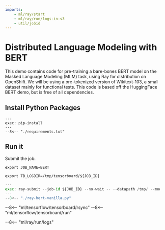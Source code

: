 ```yaml
---
imports:
    - ml/ray/start
    - ml/ray/run/logs-in-s3
    - util/jobid
---
```


# Distributed Language Modeling with BERT

This demo contains code for pre-training a bare-bones BERT model on the Masked Language Modeling (MLM) task, using Ray for distribution on OpenShift. We will be using a pre-tokenized version of Wikitext-103, a small dataset mainly for functional tests. This code is based off the HuggingFace BERT demo, but is free of all dependencies.

## Install Python Packages

```shell
---
exec: pip-install
---
--8<-- "./requirements.txt"
```

## Run it

Submit the job.

```shell
export JOB_NAME=BERT
```

```shell
export TB_LOGDIR=/tmp/tensorboard/${JOB_ID}
```

```python
---
exec: ray-submit --job-id ${JOB_ID} --no-wait -- --datapath /tmp/ --modelpath /tmp/ --logpath ${TB_LOGDIR} --num_workers ${NUM_GPUs-${NUM_CPUS-1}} ${GPU_OPTION}
---
--8<-- "./ray-bert-vanilla.py"
```

--8<-- "ml/tensorflow/tensorboard/rsync"
--8<-- "ml/tensorflow/tensorboard/run"

--8<-- "ml/ray/run/logs"
